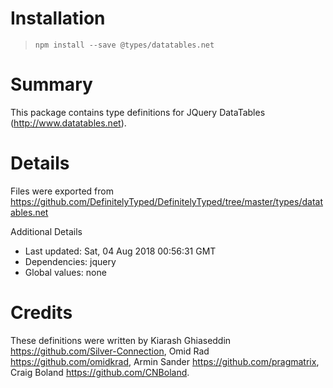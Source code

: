 # Installation
> `npm install --save @types/datatables.net`

# Summary
This package contains type definitions for JQuery DataTables (http://www.datatables.net).

# Details
Files were exported from https://github.com/DefinitelyTyped/DefinitelyTyped/tree/master/types/datatables.net

Additional Details
 * Last updated: Sat, 04 Aug 2018 00:56:31 GMT
 * Dependencies: jquery
 * Global values: none

# Credits
These definitions were written by Kiarash Ghiaseddin <https://github.com/Silver-Connection>, Omid Rad <https://github.com/omidkrad>, Armin Sander <https://github.com/pragmatrix>, Craig Boland <https://github.com/CNBoland>.
